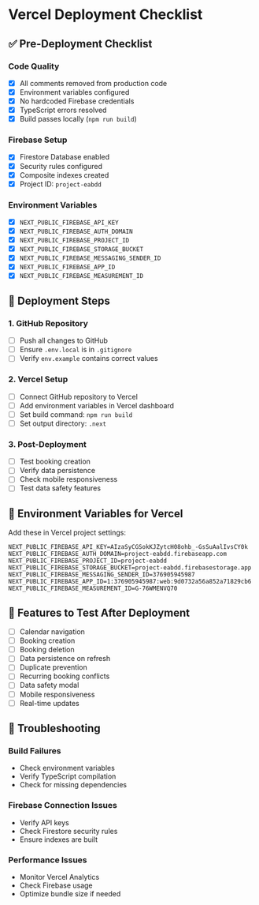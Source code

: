 # Vercel Deployment Checklist

## ✅ Pre-Deployment Checklist

### Code Quality
- [x] All comments removed from production code
- [x] Environment variables configured
- [x] No hardcoded Firebase credentials
- [x] TypeScript errors resolved
- [x] Build passes locally (`npm run build`)

### Firebase Setup
- [x] Firestore Database enabled
- [x] Security rules configured
- [x] Composite indexes created
- [x] Project ID: `project-eabdd`

### Environment Variables
- [x] `NEXT_PUBLIC_FIREBASE_API_KEY`
- [x] `NEXT_PUBLIC_FIREBASE_AUTH_DOMAIN`
- [x] `NEXT_PUBLIC_FIREBASE_PROJECT_ID`
- [x] `NEXT_PUBLIC_FIREBASE_STORAGE_BUCKET`
- [x] `NEXT_PUBLIC_FIREBASE_MESSAGING_SENDER_ID`
- [x] `NEXT_PUBLIC_FIREBASE_APP_ID`
- [x] `NEXT_PUBLIC_FIREBASE_MEASUREMENT_ID`

## 🚀 Deployment Steps

### 1. GitHub Repository
- [ ] Push all changes to GitHub
- [ ] Ensure `.env.local` is in `.gitignore`
- [ ] Verify `env.example` contains correct values

### 2. Vercel Setup
- [ ] Connect GitHub repository to Vercel
- [ ] Add environment variables in Vercel dashboard
- [ ] Set build command: `npm run build`
- [ ] Set output directory: `.next`

### 3. Post-Deployment
- [ ] Test booking creation
- [ ] Verify data persistence
- [ ] Check mobile responsiveness
- [ ] Test data safety features

## 🔧 Environment Variables for Vercel

Add these in Vercel project settings:

```
NEXT_PUBLIC_FIREBASE_API_KEY=AIzaSyCGSokKJZytcH08ohb_-GsSuAalIvsCY0k
NEXT_PUBLIC_FIREBASE_AUTH_DOMAIN=project-eabdd.firebaseapp.com
NEXT_PUBLIC_FIREBASE_PROJECT_ID=project-eabdd
NEXT_PUBLIC_FIREBASE_STORAGE_BUCKET=project-eabdd.firebasestorage.app
NEXT_PUBLIC_FIREBASE_MESSAGING_SENDER_ID=376905945987
NEXT_PUBLIC_FIREBASE_APP_ID=1:376905945987:web:9d0732a56a852a71829cb6
NEXT_PUBLIC_FIREBASE_MEASUREMENT_ID=G-76WMENVQ70
```

## 📱 Features to Test After Deployment

- [ ] Calendar navigation
- [ ] Booking creation
- [ ] Booking deletion
- [ ] Data persistence on refresh
- [ ] Duplicate prevention
- [ ] Recurring booking conflicts
- [ ] Data safety modal
- [ ] Mobile responsiveness
- [ ] Real-time updates

## 🐛 Troubleshooting

### Build Failures
- Check environment variables
- Verify TypeScript compilation
- Check for missing dependencies

### Firebase Connection Issues
- Verify API keys
- Check Firestore security rules
- Ensure indexes are built

### Performance Issues
- Monitor Vercel Analytics
- Check Firebase usage
- Optimize bundle size if needed 